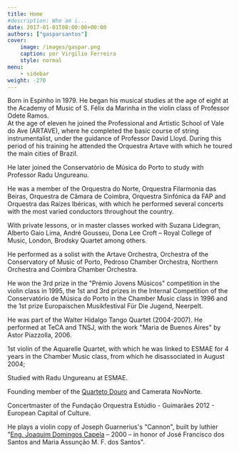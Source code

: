 ```yaml
---
title: Home
#description: Who am i...
date: 2017-01-01T08:00:00+00:00
authors: ["gasparsantos"]
cover: 
    image: /images/gaspar.png
    caption: por Virgílio Ferreira
    style: normal
menu: 
    - sidebar 
weight: -270
---
```

Born in Espinho in 1979. He began his musical studies at the age of eight at the Academy of Music of S. Félix da Marinha in the violin class of Professor Odete Ramos.  
At the age of eleven he joined the Professional and Artistic School of Vale do Ave (ARTAVE), where he completed the basic course of string instrumentalist, under the guidance of Professor David Lloyd. During this period of his training he attended the Orquestra Artave with which he toured the main cities of Brazil. 

He later joined the Conservatório de Música do Porto to study with Professor Radu Ungureanu. 

He was a member of the Orquestra do Norte, Orquestra Filarmonia das Beiras, Orquestra de Câmara de Coimbra, Orquestra Sinfónica da FAP and Orquestra das Raízes Ibéricas, with which he performed several concerts with the most varied conductors throughout the country.

With private lessons, or in master classes worked with Suzana Lidegran, Alberto Gaio Lima, André Gousseu, Dona Lee Croft – Royal College of Music, London, Brodsky Quartet among others. 

He performed as a solist with the Artave Orchestra, Orchestra of the Conservatory of Music of Porto, Pedroso Chamber Orchestra, Northern Orchestra and Coimbra Chamber Orchestra. 

He won the 3rd prize in the "Prémio Jovens Músicos" competition in the violin class in 1995, the 1st and 3rd prizes in the Internal Competition of the Conservatório de Música do Porto in the Chamber Music class in 1996 and the 1st prize Europaischen Musikfestival Für Die Jugend, Neerpelt.

He was part of the Walter Hidalgo Tango Quartet (2004-2007). He performed at TeCA and TNSJ, with the work "Maria de Buenos Aires" by Astor Piazzolla, 2006. 

1st violin of the Aquarelle Quartet, with which he was linked to ESMAE for 4 years in the Chamber Music class, from which he disassociated in August 2004; 

Studied with Radu Ungureanu at ESMAE. 

Founding member of the [Quarteto Douro] and Camerata NovNorte. 

Concertmaster of the Fundação Orquestra Estúdio - Guimarães 2012 - European Capital of Culture.

He plays a violin copy of Joseph Guarnerius's "Cannon", built by luthier "[Eng. Joaquim Domingos Capela] – 2000 – in honor of José Francisco dos Santos and Maria Assunção M. F. dos Santos".

[Quarteto Douro]: https://www.quartetodouro.eu/
[Camerata NovNorte]: https://www.cameratanovnorte.eu/
[Eng. Joaquim Domingos Capela]: /o-meu-violino
[eu]: /images/gaspar.png

